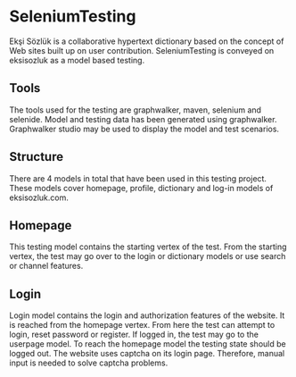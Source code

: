 # SeleniumTesting
Ekşi Sözlük is a collaborative hypertext dictionary based on the concept of Web sites built up on user contribution. SeleniumTesting is conveyed on eksisozluk as a model based testing. 

## Tools
The tools used for the testing are graphwalker, maven, selenium and selenide. Model and testing data has been generated using graphwalker. Graphwalker studio may be used to display the model and test scenarios.

## Structure
There are 4 models in total that have been used in this testing project. These models cover homepage, profile, dictionary and log-in models of eksisozluk.com.

## Homepage
This testing model contains the starting vertex of the test. From the starting vertex, the test may go over to the login or dictionary models or use search or channel features.

## Login
Login model contains the login and authorization features of the website. It is reached from the homepage vertex. From here the test can attempt to login, reset password or register. If logged in, the test may go to the userpage model. To reach the homepage model the testing state should be logged out. The website uses captcha on its login page. Therefore, manual input is needed to solve captcha problems.
